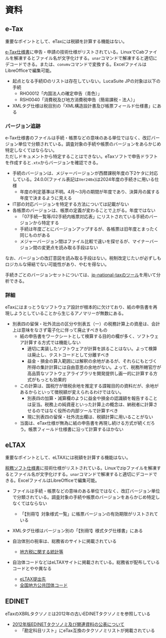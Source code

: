 # 資料

## e-Tax

重要なポイントとして、eTaxには税額を計算する機能はない。

[e-Tax仕様書](https://www.e-tax.nta.go.jp/shiyo/index.htm#anc05)に申告・申請の技術仕様がリストされている。LinuxでCabファイルを解凍するとファイル名が文字化けする。`unar`コマンドで解凍すると適切にデコードできる。または、`convmv`コマンドで変換する。ExcelファイルはLibreOfficeで編集可能。

* 起点となる手続IDのリストは存在していない。LucaSuite JPの対象は以下の手続
  * RHO0012「内国法人の確定申告（青色）」
  * RSH0040「消費税及び地方消費税申告（簡易課税・法人）」
* XMLタグ仕様は税目別の「XML構造設計書及び帳票フィールド仕様書」にある

### バージョン追跡

e-Tax仕様書のファイルは手続・帳票などの意味のある単位ではなく、改訂バージョン単位で分類されている。調査対象の手続や帳票のバージョンをあらかじめ特定しなくてはならない。  
ただしドキュメントから特定することはできない。eTaxソフトで申告ドラフトを作成すると`.xtx`からバージョンを確認できる。

* 手続のバージョンは、メジャーバージョンが西暦課税年度の下2ケタに対応している。24.0.0(ファイル表記は`Ver240x`)は2024年度の手続きに用いる仕様
  * 年度の判定基準は不明。4月〜3月の期間が年度であり、決算月の属する年度で決まるように見える
* IT部の対応バージョンを特定する方法については記載がない
* 各帳票のバージョンは、帳票の定義が変わることで上がる。年度ではない
  * 「07手続一覧等/02手続内帳票対応表」にリストされている手続のバージョンから特定する
  * 手続は年度ごとにバージョンアップするが、各帳票は旧年度とまったく同じものがある
  * メジャーバージョン間はファイル比較で違いを探せるが、マイナーバージョン間の変更点を読み取る手段はない

なお、バージョンの改訂意図を読み取る手段はない。税制改定じたいが必ずしもロジカルな帰結でない可能性があり、やむを得ない。

手続きごとのバージョンセットについては、[jp-national-taxのツール](https://github.com/chumaltd/jp-national-tax/tree/master/tools)を用いて分析できる。


### 詳細

eTaxにはまっとうなソフトウェア設計が根本的に欠けており、紙の申告書を再現しようとしていることから生じるアノマリーが無数にある。

* 別表四の留保・社外流出の区分や別表五（一）の税務計算上の資産は、会計上は意味をなさず電子化に伴って廃止すべきもの
  * 紙の申告書をワークシートとして検算する目的の欄が多く、ソフトウェア計算する方式では機能しない
    * 適切に実装したソフトウェアが計算を誤ることはない。よって検算は廃止し、テストコードとして分離すべき
    * 益金・損金の算入範囲には解釈の余地があるが、それらにもとづく所得の集計計算には自由意思の余地がない。よって、税務所轄官庁が高品質なソフトウェアライブラリを開発提供し画一的に計算する方式がもっとも効果的
  * この計算は、国税庁が徴税余地を推定する諜報目的の資料だが、余地があるからといって徴税額が変えられるわけではない。
    * 別表四の加算・減算欄のように益金や損金の認識額を報告することは妥当。税務上の純資産といった計算上の概念は、納税者に計算させるのではなく役所の内部ツールで計算すべき
    * 現に別表四の留保・社外流出欄は、税額計算に用いることがない
  * 当面は、eTax仕様が無為に紙の申告書を再現し続ける方式が続くだろう。帳票フィールド仕様書に沿って計算するほかない


## eLTAX

重要なポイントとして、eLTAXには税額を計算する機能はない。

[税務ソフト仕様書](https://www.eltax.lta.go.jp/support/software/)に技術仕様がリストされている。Linuxでzipファイルを解凍するとファイル名が文字化けする。`unar`コマンドで解凍すると適切にデコードできる。ExcelファイルはLibreOfficeで編集可能。

* ファイルは手続・帳票などの意味のある単位ではなく、改訂バージョン単位で分類されている。調査対象の手続や帳票のバージョンをあらかじめ特定しなくてはならない
  * 「【別冊1】対象様式一覧」に帳票バージョンの有効期限がリストされている
* XMLタグ仕様はバージョン別の「【別冊1】様式タグ仕様書」にある

* 自治体別の税率は、総務省のサイトに掲載されている
  * [地方税に関する統計等](https://www.soumu.go.jp/main_sosiki/jichi_zeisei/czaisei/czaisei_seido/czei_shiryo_ichiran.html)

* 自治体コードなどはeLTAXサイトに掲載されている。総務省が配布しているコードとやや異なる
  * [eLTAX提出先](https://www.eltax.lta.go.jp/documents/03062)
  * [全国地方公共団体コード](https://www.soumu.go.jp/denshijiti/code.html)


## EDINET

eTaxのXBRLタクソノミは2012年の古いEDINETタクソノミを参照している

* [2012年版EDINETタクソノミ及び関連資料の公表について](https://www.fsa.go.jp/search/20120314.html)
  * 「勘定科目リスト」にeTax互換のタクソノミリストが掲載されている
